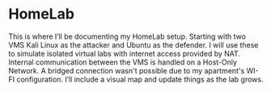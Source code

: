# HomeLab
This is where I’ll be documenting my HomeLab setup. Starting with two VMS Kali Linux as the attacker and Ubuntu as the defender. I will use these to simulate isolated virtual labs with internet access provided by NAT. Internal communication between the VMS is handled on a Host-Only Network. A bridged connection wasn't possible due to my apartment's WI-FI configuration. I’ll include a visual map and update things as the lab grows. 
